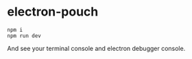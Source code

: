 # electron-pouch
```shell
npm i
npm run dev
```
And see your terminal console and electron debugger console.
